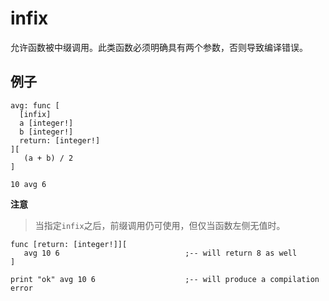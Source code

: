 # infix

允许函数被中缀调用。此类函数必须明确具有两个参数，否则导致编译错误。

## 例子

```
avg: func [
  [infix] 
  a [integer!] 
  b [integer!]
  return: [integer!]
][
   (a + b) / 2
]

10 avg 6
```

**注意**
>当指定`infix`之后，前缀调用仍可使用，但仅当函数左侧无值时。

```
func [return: [integer!]][
   avg 10 6                            ;-- will return 8 as well               
]                      

print "ok" avg 10 6                    ;-- will produce a compilation error
```